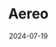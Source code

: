 ---  
layout: startup_page  
title: "Aereo"  
id: "aereo.io"  
permalink: "/aereoaereo.io07192024/"  
website: "https://aereo.io/"  
funding_round: "Series B"  
funding_amount: "$15M"  
investors: "360 ONE Asset, StartupXseed Ventures, Navam Capital"  
about: "Aereo provides business intelligence solutions using proprietary drones and an AI-powered data analytics platform. Their services cater to various sectors including mining, infrastructure, and land records, offering sector-specific solutions. This has led to significant revenue growth and market dominance in India."  
markets: "AI, Drone Technology, Mining, Infrastructure, Urban Development, Rural Development, Land Records"  
hq: "Bengaluru, Karnataka, India"  
founded_year: "2013"  
linkedin: "https://www.linkedin.com/company/aereo-next-is-now"  
twitter: "https://twitter.com/Aereo_NextisNow"  
instagram: ""  
facebook: "https://www.facebook.com/aereo.co.in"  
crunchbase: "https://www.crunchbase.com/organization/aarav-unmanned-systems"  
pitchbook: "https://pitchbook.com/profiles/company/112853-62"  

date_display: "19-Jul-2024"  
date: "2024-07-19"

# SEO Optimization  
meta_title: "Aereo - Series B Funding ($15M)"  
meta_description: "Aereo, Aereo provides business intelligence solutions using proprietary drones and an AI-powered data analytics platform. Their services cater to various sec..."  
meta_keywords: "Aereo, AI, Drone Technology, Mining, Infrastructure, Urban Development, Rural Development, Land Records, Series B funding"  
canonical_url: "https://startup.projectstartups.com/aereoaereo.io07192024/"  
---